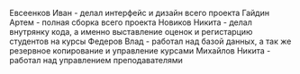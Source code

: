 Евсеенков Иван - делал интерфейс и дизайн всего проекта
Гайдин Артем - полная сборка всего проекта
Новиков Никита - делал внутрянку кода, а именно выставление оценок и регистарцию студентов на курсы
Федеров Влад - работал над базой данных, а так же резервное копирование и управление курсами
Михайлов Никита - работал над управлением преподавателями